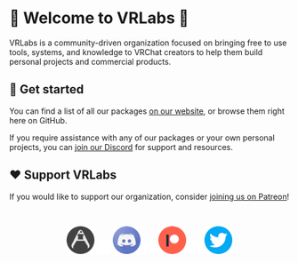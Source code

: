 # 🧪 Welcome to VRLabs 🧪
VRLabs is a community-driven organization focused on bringing free to use tools, systems, and knowledge to VRChat creators to help them build personal projects and commercial products.

## 🚀 Get started
You can find a list of all our packages [on our website](https://vrlabs.dev/), or browse them right here on GitHub.

If you require assistance with any of our packages or your own personal projects, you can [join our Discord](https://discord.vrlabs.dev/) for support and resources.

## ❤️ Support VRLabs
If you would like to support our organization, consider [joining us on Patreon](https://patreon.vrlabs.dev/)! 

​

<div align="center">

[<img src="https://github.com/VRLabs/Resources/raw/main/Icons/VRLabs.png" width="50" height="50">](https://vrlabs.dev "VRLabs")
<img src="https://github.com/VRLabs/Resources/raw/main/Icons/Empty.png" width="25">
[<img src="https://github.com/VRLabs/Resources/raw/main/Icons/Discord.png" width="50" height="50">](https://discord.vrlabs.dev/ "VRLabs")
<img src="https://github.com/VRLabs/Resources/raw/main/Icons/Empty.png" width="25">
[<img src="https://github.com/VRLabs/Resources/raw/main/Icons/Patreon.png" width="50" height="50">](https://patreon.vrlabs.dev/ "VRLabs")
<img src="https://github.com/VRLabs/Resources/raw/main/Icons/Empty.png" width="25">
[<img src="https://github.com/VRLabs/Resources/raw/main/Icons/Twitter.png" width="50" height="50">](https://twitter.com/vrlabsdev "VRLabs")

</div>
